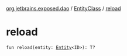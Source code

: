 [org.jetbrains.exposed.dao](../index.md) / [EntityClass](index.md) / [reload](.)

# reload

`fun reload(entity: `[`Entity`](../-entity/index.md)`<ID>): T?`